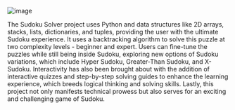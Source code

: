 ![image](https://github.com/user-attachments/assets/6e415882-2d72-4bc7-a610-79b5403a7105)

The Sudoku Solver project uses Python and data structures like 2D arrays, stacks,
lists, dictionaries, and tuples, providing the user with the ultimate Sudoku
experience. It uses a backtracking algorithm to solve this puzzle at two
complexity levels - beginner and expert. Users can fine-tune the puzzles while
still being inside Sudoku, exploring new options of Sudoku variations, which
include Hyper Sudoku, Greater-Than Sudoku, and X-Sudoku. Interactivity has
also been brought about with the addition of interactive quizzes and step-by-step
solving guides to enhance the learning experience, which breeds logical thinking
and solving skills. Lastly, this project not only manifests technical prowess but
also serves for an exciting and challenging game of Sudoku.



